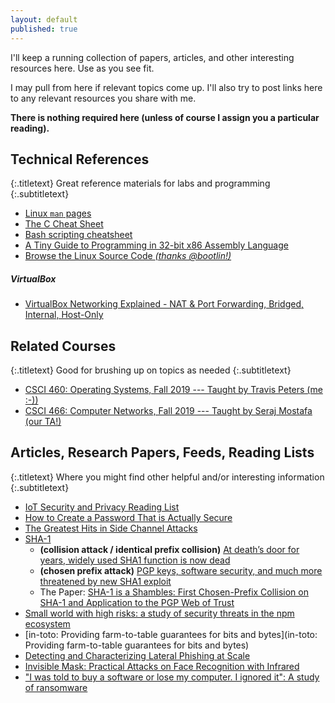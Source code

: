 ```yaml
---
layout: default
published: true
---
```


I'll keep a running collection of papers, articles, and other interesting resources here.
Use as you see fit.

I may pull from here if relevant topics come up.
I'll also try to post links here to any relevant resources you share with me.

**There is nothing required here (unless of course I assign you a particular reading).**

## Technical References
{:.titletext}
Great reference materials for labs and programming
{:.subtitletext}

- [Linux `man` pages](http://man7.org/linux/man-pages/dir_all_alphabetic.html)
- [The C Cheat Sheet](files/the-C-cheat-sheet.pdf)
- [Bash scripting cheatsheet](https://devhints.io/bash)
- [A Tiny Guide to Programming in 32-bit x86 Assembly Language]({{site.data.settings.reading}}/tiny-guide-to-x86-assembly.pdf)
- [Browse the Linux Source Code *(thanks @bootlin!)*](https://elixir.bootlin.com/linux/latest/source)

##### VirtualBox

- [VirtualBox Networking Explained - NAT & Port Forwarding, Bridged, Internal, Host-Only](https://youtu.be/cDF4X7RmV4Q)

<!-- - [x86 and amd64 instruction reference](https://www.felixcloutier.com/x86/) -->
<!-- - [System Programming Overview / Programming in C Refresher](http://www.lysator.liu.se/c/bwk-tutor.html) *#SysProgramming*{:.text-muted} *#Programming*{:.text-muted} -->
<!-- - [C and C++ in 5 days]({{site.data.settings.reading}}/C-in-5-days.pdf) *#Programming*{:.text-muted} -->
<!-- - [An Introduction to C Programming for Java Programmers]({{site.data.settings.reading}}/intro-to-C-for-java-programmers.pdf) *#Programming*{:.text-muted} -->
<!-- - [A Nice `Makefile` Tutorial](https://gist.github.com/isaacs/62a2d1825d04437c6f08) *#Programming*{:.text-muted} -->
<!-- - [The Linux Kernel Module Programming Guide]({{site.data.settings.reading}}/readme-linux-kernel-programming-lkmpg.pdf) *#SysProgramming*{:.text-muted} -->
<!-- - [PLT and GOT - the key to code sharing and dynamic libraries](https://www.technovelty.org/linux/plt-and-got-the-key-to-code-sharing-and-dynamic-libraries.html) *#SysProgramming*{:.text-muted} -->
<!-- - [POSIX Threads Programming](https://computing.llnl.gov/tutorials/pthreads/) *#Assignment1*{:.text-muted} -->
<!-- - [The 101 of ELF files on Linux: Understanding and Analysis](https://linux-audit.com/elf-binaries-on-linux-understanding-and-analysis/) -->

## Related Courses
{:.titletext}
Good for brushing up on topics as needed
{:.subtitletext}

- [CSCI 460: Operating Systems, Fall 2019 --- Taught by Travis Peters (me :-))](https://www.traviswpeters.com/cs460-2019-fall/)
- [CSCI 466: Computer Networks, Fall 2019 --- Taught by Seraj Mostafa (our TA!)](https://docs.google.com/document/d/e/2PACX-1vSToCOvQShCN07u-9DrPyQN8cQCMv1iCgMoDx_0oLqyhqzk430dSkx_UXNP3FvHA9YFXNpv_jd6epVm/pub)

## Articles, Research Papers, Feeds, Reading Lists
{:.titletext}
Where you might find other helpful and/or interesting information
{:.subtitletext}

- [IoT Security and Privacy Reading List](https://github.com/Beerkay/IoTResearch)
- [How to Create a Password That is Actually Secure](https://www.freecodecamp.org/news/actually-secure-passwords/)
- [The Greatest Hits in Side Channel Attacks](https://noorsiddiqui.com/greatest-hits-in-sidechannel-attacks/)
- [SHA-1](https://en.wikipedia.org/wiki/SHA-1)
  - **(collision attack / identical prefix collision)** [At death’s door for years, widely used SHA1 function is now dead](https://arstechnica.com/information-technology/2017/02/at-deaths-door-for-years-widely-used-sha1-function-is-now-dead/)
  - **(chosen prefix attack)** [PGP keys, software security, and much more threatened by new SHA1 exploit](https://arstechnica.com/information-technology/2020/01/pgp-keys-software-security-and-much-more-threatened-by-new-sha1-exploit/)
  - The Paper: [SHA-1 is a Shambles: First Chosen-Prefix Collision on SHA-1 and Application to the PGP Web of Trust](https://eprint.iacr.org/2020/014.pdf)
- [Small world with high risks: a study of security threats in the npm ecosystem](https://www.usenix.org/conference/usenixsecurity19/presentation/zimmerman)
- [in-toto: Providing farm-to-table guarantees for bits and bytes](in-toto: Providing farm-to-table guarantees for bits and bytes)
- [Detecting and Characterizing Lateral Phishing at Scale](https://www.usenix.org/conference/usenixsecurity19/presentation/ho)
- [Invisible Mask: Practical Attacks on Face Recognition with Infrared](https://arxiv.org/abs/1803.04683)
- ["I was told to buy a software or lose my computer. I ignored it": A study of ransomware](https://www.usenix.org/conference/soups2019/presentation/simoiu)
